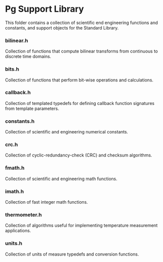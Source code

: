 # Pg Support Library

This folder contains a collection of scientific end engineering functions and constants, and support objects for the Standard Library.

### bilinear.h 
Collection of functions that compute bilinear transforms from continuous to discrete time domains.

### bits.h 
Collection of functions that perform bit-wise operations and calculations.

### callback.h 
Collection of templated typedefs for defining callback function signatures from template parameters.

### constants.h 
Collection of scientific and engineering numerical constants.

### crc.h 
Collection of cyclic-redundancy-check (CRC) and checksum algorithms.

### fmath.h 
Collection of scientific and engineering math functions.

### imath.h 
Collection of fast integer math functions.

### thermometer.h 
Collection of algorithms useful for implementing temperature measurement applications.

### units.h 
Collection of units of measure typedefs and conversion functions.
